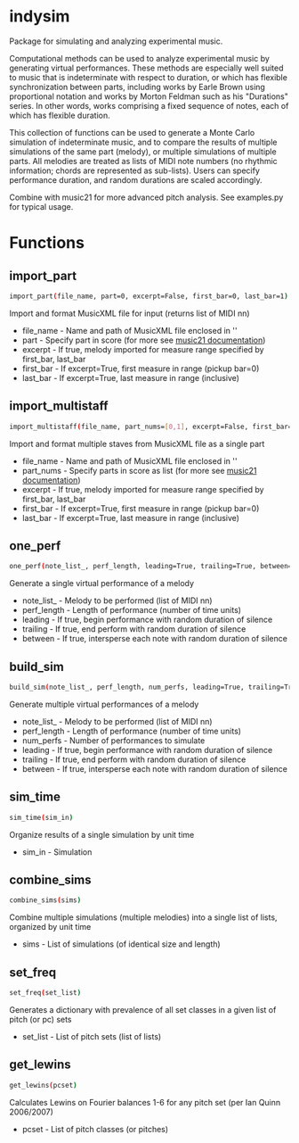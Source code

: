 # indysim
Package for simulating and analyzing experimental music.

Computational methods can be used to analyze experimental music by generating virtual performances. These methods are especially well suited to music that is indeterminate with respect to duration, or which has flexible synchronization between parts, including works by Earle Brown using proportional notation and works by Morton Feldman such as his "Durations" series. In other words, works comprising a fixed sequence of notes, each of which has flexible duration.

This collection of functions can be used to generate a Monte Carlo simulation of indeterminate music, and to compare the results of multiple simulations of the same part (melody), or multiple simulations of multiple parts. All melodies are treated as lists of MIDI note numbers (no rhythmic information; chords are represented as sub-lists). Users can specify performance duration, and random durations are scaled accordingly.

Combine with music21 for more advanced pitch analysis. See examples.py for typical usage.

# Functions
## import_part
```bash
import_part(file_name, part=0, excerpt=False, first_bar=0, last_bar=1)
```
Import and format MusicXML file for input (returns list of MIDI nn)
+ file_name - Name and path of MusicXML file enclosed in ''
+ part - Specify part in score (for more see [music21 documentation](http://web.mit.edu/music21/doc/moduleReference/moduleStream.html#music21.stream.Score.parts))
+ excerpt - If true, melody imported for measure range specified by first_bar, last_bar
+ first_bar - If excerpt=True, first measure in range (pickup bar=0)
+ last_bar - If excerpt=True, last measure in range (inclusive)
## import_multistaff
```bash
import_multistaff(file_name, part_nums=[0,1], excerpt=False, first_bar=0, last_bar=1)
```
Import and format multiple staves from MusicXML file as a single part
+ file_name - Name and path of MusicXML file enclosed in ''
+ part_nums - Specify parts in score as list (for more see [music21 documentation](http://web.mit.edu/music21/doc/moduleReference/moduleStream.html#music21.stream.Score.parts))
+ excerpt - If true, melody imported for measure range specified by first_bar, last_bar
+ first_bar - If excerpt=True, first measure in range (pickup bar=0)
+ last_bar - If excerpt=True, last measure in range (inclusive)
## one_perf
```bash
one_perf(note_list_, perf_length, leading=True, trailing=True, between=False)
```
Generate a single virtual performance of a melody
+ note_list_ - Melody to be performed (list of MIDI nn)
+ perf_length - Length of performance (number of time units)
+ leading - If true, begin performance with random duration of silence
+ trailing - If true, end perform with random duration of silence
+ between - If true, intersperse each note with random duration of silence
## build_sim
```bash
build_sim(note_list_, perf_length, num_perfs, leading=True, trailing=True, between=False)
```
Generate multiple virtual performances of a melody
+ note_list_ - Melody to be performed (list of MIDI nn)
+ perf_length - Length of performance (number of time units)
+ num_perfs - Number of performances to simulate
+ leading - If true, begin performance with random duration of silence
+ trailing - If true, end perform with random duration of silence
+ between - If true, intersperse each note with random duration of silence
## sim_time
```bash
sim_time(sim_in)
```
Organize results of a single simulation by unit time
+ sim_in - Simulation
## combine_sims
```bash
combine_sims(sims)
```
Combine multiple simulations (multiple melodies) into a single list of lists, organized by unit time
+ sims - List of simulations (of identical size and length)
## set_freq
```bash
set_freq(set_list)
```
Generates a dictionary with prevalence of all set classes in a given list of pitch (or pc) sets
+ set_list - List of pitch sets (list of lists)
## get_lewins
```bash
get_lewins(pcset)
```
Calculates Lewins on Fourier balances 1-6 for any pitch set (per Ian Quinn 2006/2007)
+ pcset - List of pitch classes (or pitches)
